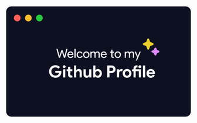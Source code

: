 <div align="center">
  
  ![poster]
  
</div>

[poster]: https://raw.githubusercontent.com/asknkitkr/asknkitkr/d49a32a0fd3e05c44cf676f641c81074fdb08e44/splash.svg
